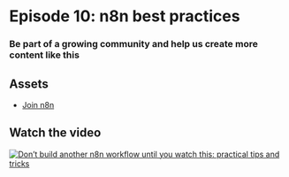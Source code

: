 # Episode 10: n8n best practices


### Be part of a growing community and help us create more content like this

## Assets

- [Join n8n](https://n8n.partnerlinks.io/fenoo5ekqs1g)

## Watch the video

[![Don’t build another n8n workflow until you watch this: practical tips and tricks](https://img.youtube.com/vi/mCtQ_H-4aGA/0.jpg)](https://www.youtube.com/watch?v=mCtQ_H-4aGA)
